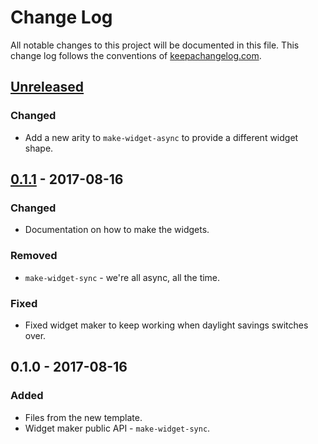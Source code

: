 # Change Log
All notable changes to this project will be documented in this file. This change log follows the conventions of [keepachangelog.com](http://keepachangelog.com/).

## [Unreleased]
### Changed
- Add a new arity to `make-widget-async` to provide a different widget shape.

## [0.1.1] - 2017-08-16
### Changed
- Documentation on how to make the widgets.

### Removed
- `make-widget-sync` - we're all async, all the time.

### Fixed
- Fixed widget maker to keep working when daylight savings switches over.

## 0.1.0 - 2017-08-16
### Added
- Files from the new template.
- Widget maker public API - `make-widget-sync`.

[Unreleased]: https://github.com/your-name/clojiota/compare/0.1.1...HEAD
[0.1.1]: https://github.com/your-name/clojiota/compare/0.1.0...0.1.1
